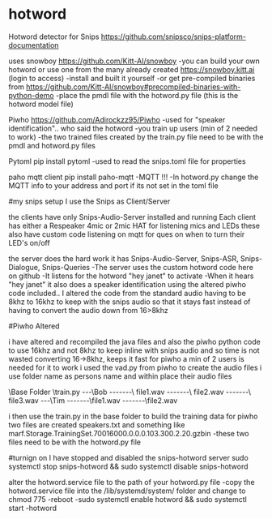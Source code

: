 # hotword

Hotword detector for Snips
https://github.com/snipsco/snips-platform-documentation

uses snowboy https://github.com/Kitt-AI/snowboy 
-you can build your own hotword or use one from the many already created https://snowboy.kitt.ai (login to access)
-install and built it yourself
-or get pre-compiled binaries from https://github.com/Kitt-AI/snowboy#precompiled-binaries-with-python-demo
-place the pmdl file with the hotword.py file (this is the hotword model file)


Piwho https://github.com/Adirockzz95/Piwho
-used for "speaker identification".. who said the hotword
-you train up users (min of 2 needed to work)
-the two trained files created by the train.py file need to be with the pmdl and hotword.py files

Pytoml pip install pytoml
-used to read the snips.toml file for properties

paho mqtt client pip install paho-mqtt
-MQTT !!!
-In hotword.py change the MQTT info to your address and port if its not set in the toml file


#my snips setup
I use the Snips as Client/Server 

the clients have only Snips-Audio-Server installed and running Each client has either a Respeaker 4mic or 2mic HAT for listening mics and LEDs these also have custom code listening on mqtt for ques on when to turn their LED's on/off

the server does the hard work it has Snips-Audio-Server, Snips-ASR, Snips-Dialogue, Snips-Queries -The server uses the custom hotword code here on github -It listens for the hotword "hey janet" to activate -When it hears "hey janet" it also does a speaker identification using the altered piwho code included.. I altered the code from the standard audio having to be 8khz to 16khz to keep with the snips audio so that it stays fast instead of having to convert the audio down from 16>8khz

#Piwho Altered

i have altered and recompiled the java files and also the piwho python code to use 16khz and not 8khz to keep inline with snips audio and so time is not wasted converting 16->8khz, keeps it fast
for piwho a min of 2 users is needed for it to work
i used the vad.py from piwho to create the audio files
i use folder name as persons name and within place their audio files

\Base Folder
\train.py
---\Bob
-------\ file1.wav 
-------\ file2.wav 
-------\ file3.wav
---\Tim 
-------\file1.wav 
-------\file2.wav

i then use the train.py in the base folder to build the training data for piwho
two files are created speakers.txt and something like marf.Storage.TrainingSet.70016000.0.0.0.103.300.2.20.gzbin -these two files need to be with the hotword.py file


#turnign on
I have stopped and disabled the snips-hotword server
sudo systemctl stop snips-hotword && sudo systemctl disable snips-hotword

alter the hotword.service file to the path of your hotword.py file
-copy the hotword.service file into the /lib/systemd/system/ folder and change to chmod 775
-reboot
-sudo systemctl enable hotword && sudo systemctl start -hotword
